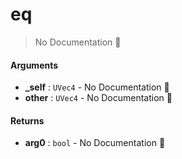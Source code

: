 # eq

> No Documentation 🚧

#### Arguments

- **\_self** : `UVec4` \- No Documentation 🚧
- **other** : `UVec4` \- No Documentation 🚧

#### Returns

- **arg0** : `bool` \- No Documentation 🚧